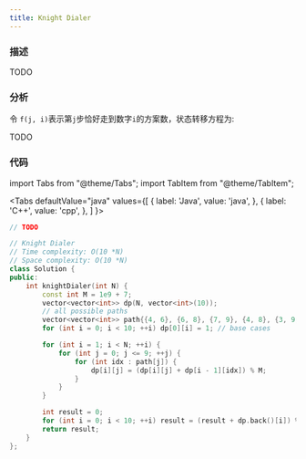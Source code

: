 ```yaml
---
title: Knight Dialer
---
```


### 描述

TODO

### 分析

令 `f(j, i)`表示第`j`步恰好走到数字`i`的方案数，状态转移方程为:

TODO

### 代码

import Tabs from "@theme/Tabs";
import TabItem from "@theme/TabItem";

<Tabs
defaultValue="java"
values={[
{ label: 'Java', value: 'java', },
{ label: 'C++', value: 'cpp', },
]
}>
<TabItem value="java">

```java
// TODO
```

</TabItem>
<TabItem value="cpp">

```cpp
// Knight Dialer
// Time complexity: O(10 *N)
// Space complexity: O(10 *N)
class Solution {
public:
    int knightDialer(int N) {
        const int M = 1e9 + 7;
        vector<vector<int>> dp(N, vector<int>(10));
        // all possible paths
        vector<vector<int>> path{{4, 6}, {6, 8}, {7, 9}, {4, 8}, {3, 9, 0}, {}, {1, 7, 0}, {2, 6}, {1, 9}, {4, 2}};
        for (int i = 0; i < 10; ++i) dp[0][i] = 1; // base cases

        for (int i = 1; i < N; ++i) {
            for (int j = 0; j <= 9; ++j) {
                for (int idx : path[j]) {
                    dp[i][j] = (dp[i][j] + dp[i - 1][idx]) % M;
                }
            }
        }

        int result = 0;
        for (int i = 0; i < 10; ++i) result = (result + dp.back()[i]) % M;
        return result;
    }
};
```

</TabItem>
</Tabs>
